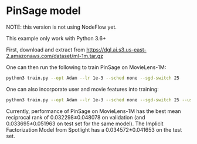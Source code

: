 # PinSage model

NOTE: this version is not using NodeFlow yet.
      
This example only work with Python 3.6+

First, download and extract from https://dgl.ai.s3.us-east-2.amazonaws.com/dataset/ml-1m.tar.gz

One can then run the following to train PinSage on MovieLens-1M:

```bash
python3 train.py --opt Adam --lr 1e-3 --sched none --sgd-switch 25
```

One can also incorporate user and movie features into training:

```bash
python3 train.py --opt Adam --lr 1e-3 --sched none --sgd-switch 25 --use-feature
```

Currently, performance of PinSage on MovieLens-1M has the best mean reciprocal rank of
0.032298±0.048078 on validation (and 0.033695±0.051963 on test set for the same model).
The Implicit Factorization Model from Spotlight has a 0.034572±0.041653 on the test set.
